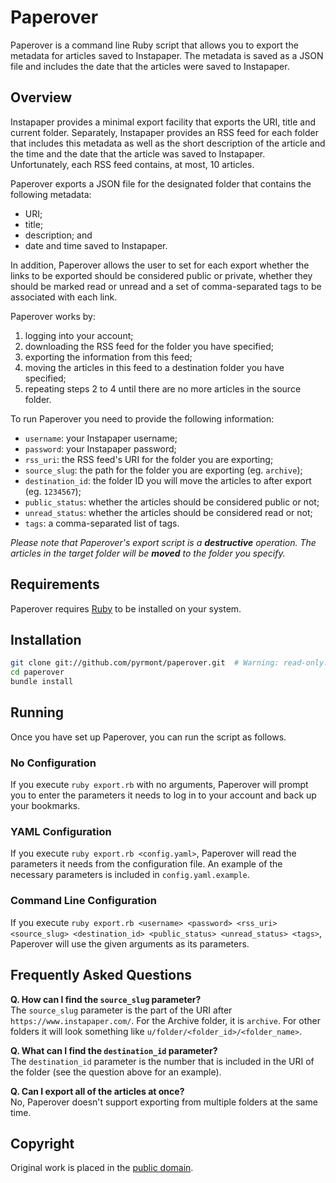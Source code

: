 # Paperover

Paperover is a command line Ruby script that allows you to export the metadata for articles saved to Instapaper. The metadata is saved as a JSON file and includes the date that the articles were saved to Instapaper.

## Overview

Instapaper provides a minimal export facility that exports the URI, title and current folder. Separately, Instapaper provides an RSS feed for each folder that includes this metadata as well as the short description of the article and the time and the date that the article was saved to Instapaper. Unfortunately, each RSS feed contains, at most, 10 articles.

Paperover exports a JSON file for the designated folder that contains the following metadata:

* URI;
* title;
* description; and
* date and time saved to Instapaper.

In addition, Paperover allows the user to set for each export whether the links to be exported should be considered public or private, whether they should be marked read or unread and a set of comma-separated tags to be associated with each link.

Paperover works by:

1. logging into your account;
2. downloading the RSS feed for the folder you have specified;
3. exporting the information from this feed;
4. moving the articles in this feed to a destination folder you have specified;
5. repeating steps 2 to 4 until there are no more articles in the source folder.

To run Paperover you need to provide the following information:

* `username`: your Instapaper username;
* `password`: your Instapaper password;
* `rss_uri`: the RSS feed's URI for the folder you are exporting;
* `source_slug`: the path for the folder you are exporting (eg. `archive`);
* `destination_id`: the folder ID you will move the articles to after export (eg. `1234567`);
* `public_status`: whether the articles should be considered public or not;
* `unread_status`: whether the articles should be considered read or not;
* `tags`: a comma-separated list of tags.

*Please note that Paperover's export script is a __destructive__ operation. The articles in the target folder will be __moved__ to the folder you specify.*

## Requirements

Paperover requires [Ruby](http://ruby-lang.org) to be installed on your system.

## Installation

```bash
git clone git://github.com/pyrmont/paperover.git  # Warning: read-only.
cd paperover
bundle install
```

## Running

Once you have set up Paperover, you can run the script as follows.

### No Configuration

If you execute `ruby export.rb` with no arguments, Paperover will prompt you to enter the parameters it needs to log in to your account and back up your bookmarks.

### YAML Configuration

If you execute `ruby export.rb <config.yaml>`, Paperover will read the parameters it needs from the configuration file. An example of the necessary parameters is included in `config.yaml.example`.

### Command Line Configuration

If you execute `ruby export.rb <username> <password> <rss_uri> <source_slug> <destination_id> <public_status> <unread_status> <tags>`, Paperover will use the given arguments as its parameters.

## Frequently Asked Questions

**Q. How can I find the `source_slug` parameter?**  
The `source_slug` parameter is the part of the URI after `https://www.instapaper.com/`. For the Archive folder, it is `archive`. For other folders it will look something like `u/folder/<folder_id>/<folder_name>`.

**Q. What can I find the `destination_id` parameter?**  
The `destination_id` parameter is the number that is included in the URI of the folder (see the question above for an example).

**Q. Can I export all of the articles at once?**  
No, Paperover doesn't support exporting from multiple folders at the same time.

## Copyright

Original work is placed in the [public domain](http://creativecommons.org/publicdomain/zero/1.0/).
